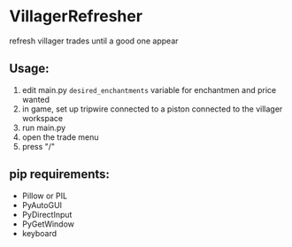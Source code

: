 # VillagerRefresher
refresh villager trades until a good one appear

## Usage:
1. edit main.py `desired_enchantments` variable for enchantmen and price wanted
2. in game, set up tripwire connected to a piston connected to the villager workspace
3. run main.py
4. open the trade menu
5. press "/"

## pip requirements:
- Pillow or PIL
- PyAutoGUI
- PyDirectInput
- PyGetWindow
- keyboard
